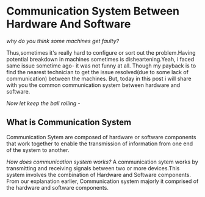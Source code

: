 # Communication System Between Hardware And Software

 _why do you think some machines get faulty?_

Thus,sometimes it's really hard to configure or sort out the problem.Having potential breakdown in machines sometimes is disheartening.Yeah, i faced same issue sometime ago- it was not funny at all.
Though my payback is to find the nearest technician to get the issue resolved(due to some lack of communication) between the machines.
But, today in this post i will share with you the common communication system between hardware and software.

_Now let keep the ball rolling_ -

## What is Communication System
Communication Sytem are composed of hardware or software components that work together to enable the transmission of information from one end of the system to another.

_How does communication system works?_
A communication sytem works by transmitting and receiving signals between two or more devices.This system involves the combination of Hardware and Software components. From our explanation earlier, Communication system majorly it comprised of the hardware and software components.
